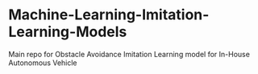 # Machine-Learning-Imitation-Learning-Models
Main repo for Obstacle Avoidance Imitation Learning model for In-House Autonomous Vehicle
